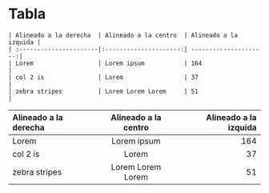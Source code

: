 # Tabla

```
| Alineado a la derecha  | Alineado a la centro  | Alineado a la izquida |
| :----------------------|:---------------------:| ---------------------:|
| Lorem                  | Lorem ipsum           | 164                   |
| col 2 is               | Lorem                 | 37                    |
| zebra stripes          | Lorem Lorem Lorem     | 51                    |
```

| Alineado a la derecha  | Alineado a la centro  | Alineado a la izquida |
| :------------ |:---------------:| -----:|
| Lorem | Lorem ipsum   | 164 |
| col 2 is      | Lorem        |   37 |
| zebra stripes | Lorem Lorem Lorem        |    51 |

